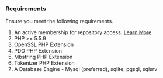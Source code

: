 ### Requirements

Ensure you meet the following requirements. 

1. An active membership for repository access. [Learn More](https://cartalyst/arsenal/data-grid)
2. PHP >= 5.5.9
3. OpenSSL PHP Extension
4. PDO PHP Extension
5. Mbstring PHP Extension
6. Tokenizer PHP Extension
7. A Database Engine - Mysql (preferred), sqlite, pgsql, sqlsrv


